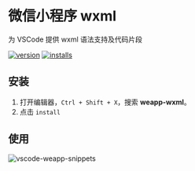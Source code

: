 # 微信小程序 wxml

为 VSCode 提供 wxml 语法支持及代码片段

[![version](http://vsmarketplacebadge.apphb.com/version/coderfee.vscode-wxml.svg)](http://vsmarketplacebadge.apphb.com/version/coderfee.vscode-wxml.svg)
[![installs](http://vsmarketplacebadge.apphb.com/installs/coderfee.vscode-wxml.svg)](http://vsmarketplacebadge.apphb.com/installs/coderfee.vscode-wxml.svg)

## 安装

1. 打开编辑器，`Ctrl + Shift + X`，搜索 **weapp-wxml**。
2. 点击 `install`

## 使用

![vscode-weapp-snippets](http://oaz5uxplb.bkt.clouddn.com/vscode-wxml.gif)